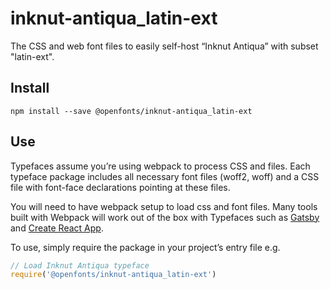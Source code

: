
# inknut-antiqua_latin-ext

The CSS and web font files to easily self-host “Inknut Antiqua” with subset "latin-ext".

## Install

`npm install --save @openfonts/inknut-antiqua_latin-ext`

## Use

Typefaces assume you’re using webpack to process CSS and files. Each typeface
package includes all necessary font files (woff2, woff) and a CSS file with
font-face declarations pointing at these files.

You will need to have webpack setup to load css and font files. Many tools built
with Webpack will work out of the box with Typefaces such as [Gatsby](https://github.com/gatsbyjs/gatsby)
and [Create React App](https://github.com/facebookincubator/create-react-app).

To use, simply require the package in your project’s entry file e.g.

```javascript
// Load Inknut Antiqua typeface
require('@openfonts/inknut-antiqua_latin-ext')
```
